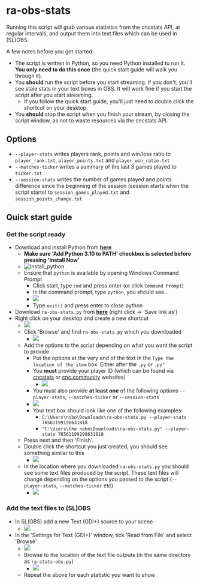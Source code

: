 # ra-obs-stats

Running this script will grab various statistics from the cncstats API, at regular intervals, and output them into text files which can be used in (SL)OBS.

A few notes before you get started:

* The script is written in Python, so you need Python installed to run it. **You only need to do this once** (the quick start guide will walk you through it).
* You **should** run the script before you start streaming. If you don't, you'll see stale stats in your text boxes in OBS. It will work fine if you start the script after you start streaming.
  * If you follow the quick start guide, you'll just need to double click the shortcut on your desktop
* You **should** stop the script when you finish your stream, by closing the script window, as not to waste resources via the cncstats API.

## Options

* `--player-stats` writes players rank, points and win/loss ratio to `player_rank.txt`, `player_points.txt` and `player_win_ratio.txt`
* `--matches-ticker` writes a summary of the last 3 games played to `ticker.txt`
* `--session-stats` writes the number of games played and points difference since the beginning of the session (session starts when the script starts) to `session_games_played.txt` and `session_points_change.txt`

## Quick start guide

### Get the script ready

* Download and install Python from **[here](https://www.python.org/ftp/python/3.10.1/python-3.10.1-amd64.exe)**
  * **Make sure 'Add Python 3.10 to PATH' checkbox is selected before pressing 'Install Now'**
  * ![install_python](https://i.imgur.com/So6mfwM.png)
  * Ensure that `python` is available by opening Windows Command Prompt
    * Click start, type `cmd` and press enter (or click `Command Prompt`)
    * In the command prompt, type `python`, you should see...
    * ![](https://i.imgur.com/xrdSugB.png)
    * Type `exit()` and press enter to close python
* Download `ra-obs-stats.py` from **[here](https://raw.githubusercontent.com/thenobo/ra-obs-stats/main/ra-obs-stats.py)** (right click -> 'Save link as')
* Right click on your desktop and create a new shortcut
  * ![](https://i.imgur.com/DkpLW8I.png)
  * Click 'Browse' and find `ra-obs-stats.py` which you downloaded
    * ![](https://i.imgur.com/5q5hngY.png)
  * Add the options to the script depending on what you want the script to provide
    * Put the options at the very end of the text in the `Type the location of the item` box. Either after the `.py` or `.py"`
    * You **must** provide your player ID (which can be found via [cncstats](http://cnc-stats.azurewebsites.net/) or [cnc.community](https://cnc.community/command-and-conquer-remastered/leaderboard/red-alert) websites)
      * ![](https://i.imgur.com/MsNkFSs.png)
    * You must also provide **at least one** of the following options `--player-stats`, `--matches-ticker` or `--session-stats`
    * ![](https://i.imgur.com/y9BsFiK.png)
    * Your text box should look like one of the following examples:
      * `C:\Users\nobo\Downloads\ra-obs-stats.py --player-stats 76561199198631818`
      * `"C:\Users\the nobo\Downloads\ra-obs-stats.py" --player-stats 76561199198631818`
  * Press next and then 'Finish'.
  * Double click the shortcut you just created, you should see something similar to this
    * ![](https://i.imgur.com/42gTsIw.png)
  * In the location where you downloaded `ra-obs-stats.py` you should see some text files produced by the script. These text files will change depending on the options you passed to the script (`--player-stats`, `--matches-ticker` etc)
    * ![](https://i.imgur.com/bDesnvr.png)

### Add the text files to (SL)OBS

* In SL(OBS) add a new Text (GDI+) source to your scene
  * ![](https://i.imgur.com/k0rINVM.png)
* In the 'Settings for Text (GDI+)' window, tick 'Read from File' and select 'Browse'
  * ![](https://i.imgur.com/bU4bT5t.png)
  * Browse to the location of the text file outputs (in the same directory as `ra-stats-obs.py`)
    * ![](https://i.imgur.com/CThLb6M.png)
  * Repeat the above for each statistic you want to show

